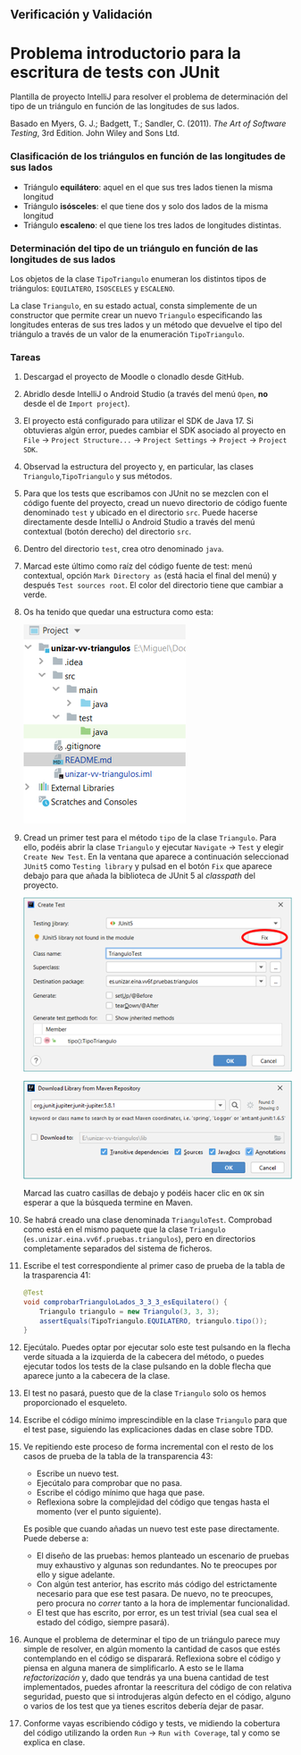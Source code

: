 ## Verificación y Validación
# Problema introductorio para la escritura de tests con JUnit

Plantilla de proyecto IntelliJ para resolver el problema de 
determinación del tipo de un triángulo en función de las
longitudes de sus lados.

Basado en Myers, G. J.; Badgett, T.; Sandler, C. (2011). 
_The Art of Software Testing_, 3rd Edition. John Wiley and Sons Ltd.


### Clasificación de los triángulos en función de las longitudes de sus lados

- Triángulo **equilátero**: aquel en el que sus tres lados tienen la misma longitud
- Triángulo **isósceles**: el que tiene dos y solo dos lados de la misma longitud
- Triángulo **escaleno**: el que tiene los tres lados de longitudes distintas.


### Determinación del tipo de un triángulo en función de las longitudes de sus lados

Los objetos de la clase `TipoTriangulo` enumeran los distintos
tipos de triángulos: `EQUILATERO`, `ISOSCELES` y `ESCALENO`.

La clase `Triangulo`, en su estado actual, consta simplemente de
un constructor que permite crear un nuevo `Triangulo` especificando
las longitudes enteras de sus tres lados y un método que devuelve el
tipo del triángulo a través de un valor de la enumeración 
`TipoTriangulo`. 


### Tareas

 1. Descargad el proyecto de Moodle o clonadlo desde GitHub.
 2. Abridlo desde IntelliJ o Android Studio (a través del menú `Open`, **no** desde el de `Import project`).
 2. El proyecto está configurado para utilizar el SDK de Java 17. Si obtuvieras algún error, puedes cambiar el SDK asociado al proyecto en
    `File` → `Project Structure...` → `Project Settings` → `Project` → `Project SDK`. 
 3. Observad la estructura del proyecto y, en particular, las clases `Triangulo`,`TipoTriangulo` y sus métodos.
 4. Para que los tests que escribamos con JUnit no se mezclen con el código fuente del proyecto,
    cread un nuevo directorio de código fuente denominado `test` y ubicado en el directorio `src`.
    Puede hacerse directamente desde IntelliJ o Android Studio a través del menú contextual (botón derecho) del
    directorio `src`.
 5. Dentro del directorio `test`, crea otro denominado `java`.
 6. Marcad este último como raíz del código fuente de test: menú contextual, opción `Mark Directory as` (está
    hacia el final del menú) y después `Test sources root`. El color del directorio tiene que cambiar a verde.
 7. Os ha tenido que quedar una estructura como esta:
 
    ![Estructura del proyecto](docs/project-structure.png)
 
 8. Cread un primer test para el método `tipo` de la clase `Triangulo`. Para ello, podéis abrir la clase
    `Triangulo` y ejecutar `Navigate` → `Test` y elegir `Create New Test`. En la ventana que aparece a continuación
	seleccionad `JUnit5` como `Testing library` y pulsad en el botón `Fix` que aparece debajo para que añada la
	biblioteca de JUnit 5 al _classpath_ del proyecto.
	
	![Diálogo de la creación del primer test](docs/create-test.png)
	
	![Descarga de JUnit 5 desde el repositorio de Maven](docs/downloading-junit5.png)
	
	Marcad las cuatro casillas de debajo y podéis hacer clic en `OK` sin esperar a que la búsqueda termine en Maven.
	
 9. Se habrá creado una clase denominada `TrianguloTest`. Comprobad como está en el mismo paquete que la clase 
    `Triangulo` (`es.unizar.eina.vv6f.pruebas.triangulos`), pero en directorios completamente separados del sistema
	de ficheros.
	
10. Escribe el test correspondiente al primer caso de prueba de la tabla de la trasparencia 41: 

	```java
    @Test
    void comprobarTrianguloLados_3_3_3_esEquilatero() {
		Triangulo triangulo = new Triangulo(3, 3, 3);
		assertEquals(TipoTriangulo.EQUILATERO, triangulo.tipo());
	}
	```
11. Ejecútalo. Puedes optar por ejecutar solo este test pulsando en la flecha verde situada a la izquierda de la
    cabecera del método, o puedes ejecutar todos los tests de la clase pulsando en la doble flecha que aparece 
	junto a la cabecera de la clase.
	
12. El test no pasará, puesto que de la clase `Triangulo` solo os hemos proporcionado el esqueleto.

13. Escribe el código mínimo imprescindible en la clase `Triangulo` para que el test pase, siguiendo las explicaciones
    dadas en clase sobre TDD.

14. Ve repitiendo este proceso de forma incremental con el resto de los casos de prueba de la tabla de la
    transparencia 43:
	- Escribe un nuevo test.
	- Ejecútalo para comprobar que no pasa.
    - Escribe el código mínimo que haga que pase.
    - Reflexiona sobre la complejidad del código que tengas hasta el momento (ver el punto siguiente).

	Es posible que cuando añadas un nuevo test este pase directamente. Puede deberse a:
	- El diseño de las pruebas: hemos planteado un escenario de pruebas muy exhaustivo y algunas son redundantes.
	  No te preocupes por ello y sigue adelante. 
	- Con algún test anterior, has escrito más código del estrictamente necesario para que ese test pasara. De
	  nuevo, no te preocupes, pero procura no _correr_ tanto a la hora de implementar funcionalidad.
	- El test que has escrito, por error, es un test trivial (sea cual sea el estado del código, siempre pasará).
	
15. Aunque el problema de determinar el tipo de un triángulo parece muy simple de resolver, en algún momento la
    cantidad de casos que estés contemplando en el código se disparará. Reflexiona sobre el código y piensa en
    alguna manera de simplificarlo. A esto se le llama _refactorización_ y, dado que tendrás ya una buena
    cantidad de test implementados, puedes afrontar la reescritura del código de con relativa seguridad, puesto
    que si introdujeras algún defecto en el código, alguno o varios de los test que ya tienes escritos debería
    dejar de pasar.
    
16. Conforme vayas escribiendo código y tests, ve midiendo la cobertura del código utilizando la orden
    `Run` → `Run with Coverage`, tal y como se explica en clase.
